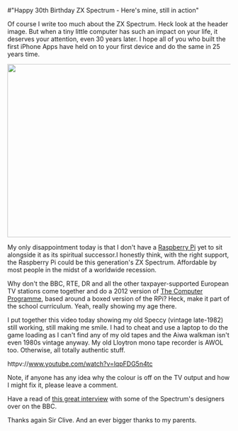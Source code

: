 #"Happy 30th Birthday ZX Spectrum - Here's mine, still in action"

Of course I write too much about the ZX Spectrum. Heck look at the header image. But when a tiny little computer has such an impact on your life, it deserves your attention, even 30 years later. I hope all of you who built the first iPhone Apps have held on to your first device and do the same in 25 years time.

<a href="http://conoroneill.net/wp-content/uploads/2012/04/zx_1.jpg"><img class="size-full wp-image-699 aligncenter" title="zx_1" src="http://conoroneill.net/wp-content/uploads/2012/04/zx_1.jpg" alt="" width="560" height="391" /></a>

My only disappointment today is that I don't have a <a href="http://www.raspberrypi.org/">Raspberry Pi</a> yet to sit alongside it as its spiritual successor.I honestly think, with the right support, the Raspberry Pi could be this generation's ZX Spectrum. Affordable by most people in the midst of a worldwide recession.

Why don't the BBC, RTE, DR and all the other taxpayer-supported European TV stations come together and do a 2012 version of <a href="http://en.wikipedia.org/wiki/The_Computer_Programme">The Computer Programme</a>, based around a boxed version of the RPi? Heck, make it part of the school curriculum. Yeah, really showing my age there.

I put together this video today showing my old Speccy (vintage late-1982) still working, still making me smile. I had to cheat and use a laptop to do the game loading as I can't find any of my old tapes and the Aiwa walkman isn't even 1980s vintage anyway. My old Lloytron mono tape recorder is AWOL too. Otherwise, all totally authentic stuff.

httpv://www.youtube.com/watch?v=lqpFDG5n4tc

Note, if anyone has any idea why the colour is off on the TV output and how I might fix it, please leave a comment.

Have a read of <a href="http://www.bbc.com/news/technology-17776666">this great interview</a> with some of the Spectrum's designers over on the BBC.

Thanks again Sir Clive. And an ever bigger thanks to my parents.
